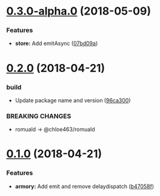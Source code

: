 <a name="0.3.0-alpha.0"></a>
# [0.3.0-alpha.0](https://github.com/chloe463/romuald/compare/v0.2.0...v0.3.0-alpha.0) (2018-05-09)


### Features

* **store:** Add emitAsync ([07bd09a](https://github.com/chloe463/romuald/commit/07bd09a))



<a name="0.2.0"></a>
# [0.2.0](https://github.com/chloe463/romuald/compare/v0.1.0...v0.2.0) (2018-04-21)


### build

* Update package name and version ([96ca300](https://github.com/chloe463/romuald/commit/96ca300))


### BREAKING CHANGES

* romuald -> @chloe463/romuald



<a name="0.1.0"></a>
# [0.1.0](https://github.com/chloe463/romuald/compare/b47058f...v0.1.0) (2018-04-21)


### Features

* **armory:** Add emit and remove delaydispatch ([b47058f](https://github.com/chloe463/romuald/commit/b47058f))



